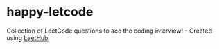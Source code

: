# happy-letcode
Collection of LeetCode questions to ace the coding interview! - Created using [LeetHub](https://github.com/QasimWani/LeetHub)
